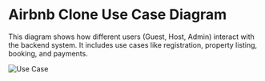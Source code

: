 # Airbnb Clone Use Case Diagram

This diagram shows how different users (Guest, Host, Admin) interact with the backend system. It includes use cases like registration, property listing, booking, and payments.

![Use Case](./airbnb-use-case-diagram.png)
